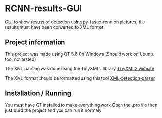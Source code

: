 # RCNN-results-GUI
GUI to show results of detection using py-faster-rcnn on pictures, the results must have been converted to XML format

## Project information
This project was made using QT 5.6 On Windows (Should work on Ubuntu too, not tested)

The XML parsing was done using the TinyXML2 library [TinyXML2 website](http://www.grinninglizard.com/tinyxml2/)

The XML format should be formatted using this tool [XML-detection-parser](https://github.com/TenWing/XML-detect-parser)

## Installation / Running
You must have QT installed to make everything work
Open the .pro file then just build the project and you can run it normaly

